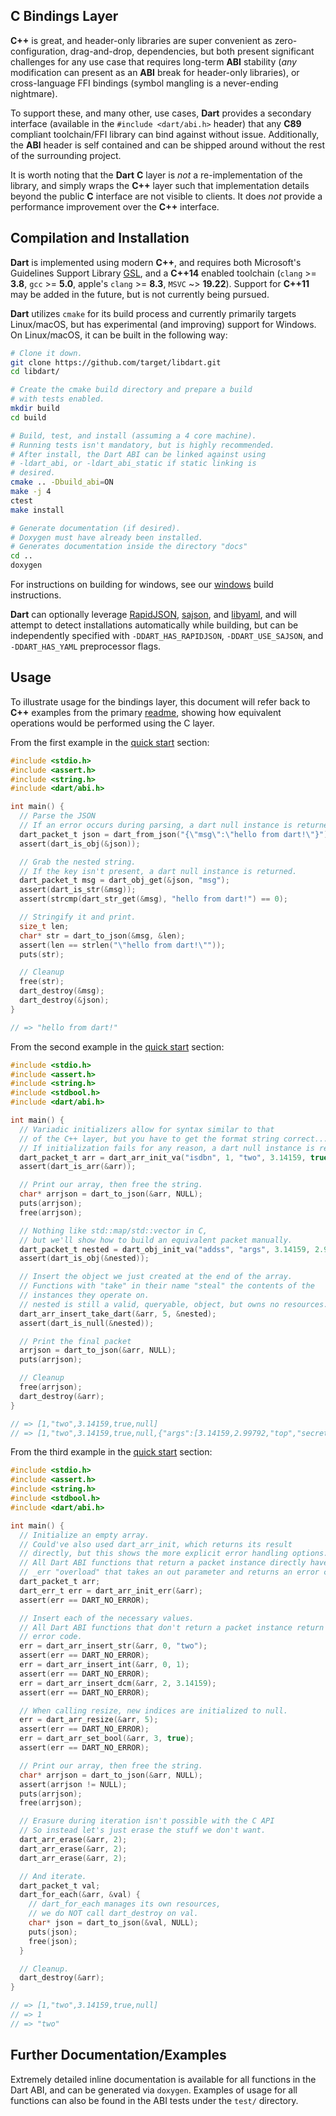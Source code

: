 ## C Bindings Layer
**C++** is great, and header-only libraries are super convenient as
zero-configuration, drag-and-drop, dependencies, but both present significant
challenges for any use case that requires long-term **ABI** stability (_any_
modification can present as an **ABI** break for header-only libraries),
or cross-language FFI bindings (symbol mangling is a never-ending nightmare).

To support these, and many other, use cases, **Dart** provides a secondary interface
(available in the `#include <dart/abi.h>` header) that any **C89** compliant
toolchain/FFI library can bind against without issue. Additionally, the **ABI**
header is self contained and can be shipped around without the rest of the
surrounding project.

It is worth noting that the **Dart** **C** layer is _not_ a re-implementation of
the library, and simply wraps the **C++** layer such that implementation details
beyond the public **C** interface are not visible to clients. It does _not_
provide a performance improvement over the **C++** interface.

## Compilation and Installation
**Dart** is implemented using modern **C++**, and requires both Microsoft's Guidelines
Support Library [GSL](https://github.com/Microsoft/GSL), and a **C++14** enabled toolchain
(`clang` >= **3.8**, `gcc` >= **5.0**, apple's `clang` >= **8.3**, `MSVC` ~> **19.22**).
Support for **C++11**  may be added in the future, but is not currently being pursued.

**Dart** utilizes `cmake` for its build process and currently primarily targets
Linux/macOS, but has experimental (and improving) support for Windows.
On Linux/macOS, it can be built in the following way:
```bash
# Clone it down.
git clone https://github.com/target/libdart.git
cd libdart/

# Create the cmake build directory and prepare a build
# with tests enabled.
mkdir build
cd build

# Build, test, and install (assuming a 4 core machine).
# Running tests isn't mandatory, but is highly recommended.
# After install, the Dart ABI can be linked against using
# -ldart_abi, or -ldart_abi_static if static linking is
# desired.
cmake .. -Dbuild_abi=ON
make -j 4
ctest
make install

# Generate documentation (if desired).
# Doxygen must have already been installed.
# Generates documentation inside the directory "docs"
cd ..
doxygen
```
For instructions on building for windows, see our [windows](WINDOWS.md) build instructions.

**Dart** can optionally leverage [RapidJSON](https://github.com/Tencent/rapidjson),
[sajson](https://github.com/chadaustin/sajson), 
and [libyaml](https://github.com/yaml/libyaml.git), and will attempt to detect installations
automatically while building, but can be independently specified with `-DDART_HAS_RAPIDJSON`,
`-DDART_USE_SAJSON`, and `-DDART_HAS_YAML` preprocessor flags.

## Usage
To illustrate usage for the bindings layer, this document will refer back to **C++** examples
from the primary [readme](README.md), showing how equivalent operations would be performed
using the C layer.

From the first example in the [quick start](README.md#quick-start) section:
```c
#include <stdio.h>
#include <assert.h>
#include <string.h>
#include <dart/abi.h>

int main() {
  // Parse the JSON
  // If an error occurs during parsing, a dart null instance is returned.
  dart_packet_t json = dart_from_json("{\"msg\":\"hello from dart!\"}");
  assert(dart_is_obj(&json));

  // Grab the nested string.
  // If the key isn't present, a dart null instance is returned.
  dart_packet_t msg = dart_obj_get(&json, "msg");
  assert(dart_is_str(&msg));
  assert(strcmp(dart_str_get(&msg), "hello from dart!") == 0);

  // Stringify it and print.
  size_t len;
  char* str = dart_to_json(&msg, &len);
  assert(len == strlen("\"hello from dart!\""));
  puts(str);

  // Cleanup
  free(str);
  dart_destroy(&msg);
  dart_destroy(&json);
}

// => "hello from dart!"
```

From the second example in the [quick start](README.md#quick-start) section:
```c
#include <stdio.h>
#include <assert.h>
#include <string.h>
#include <stdbool.h>
#include <dart/abi.h>

int main() {
  // Variadic initializers allow for syntax similar to that
  // of the C++ layer, but you have to get the format string correct...
  // If initialization fails for any reason, a dart null instance is returned.
  dart_packet_t arr = dart_arr_init_va("isdbn", 1, "two", 3.14159, true);
  assert(dart_is_arr(&arr));

  // Print our array, then free the string.
  char* arrjson = dart_to_json(&arr, NULL);
  puts(arrjson);
  free(arrjson);

  // Nothing like std::map/std::vector in C,
  // but we'll show how to build an equivalent packet manually.
  dart_packet_t nested = dart_obj_init_va("addss", "args", 3.14159, 2.99792, "top", "secret");
  assert(dart_is_obj(&nested));

  // Insert the object we just created at the end of the array.
  // Functions with "take" in their name "steal" the contents of the
  // instances they operate on.
  // nested is still a valid, queryable, object, but owns no resources.
  dart_arr_insert_take_dart(&arr, 5, &nested);
  assert(dart_is_null(&nested));

  // Print the final packet
  arrjson = dart_to_json(&arr, NULL);
  puts(arrjson);

  // Cleanup
  free(arrjson);
  dart_destroy(&arr);
}

// => [1,"two",3.14159,true,null]
// => [1,"two",3.14159,true,null,{"args":[3.14159,2.99792,"top","secret"]}]
```

From the third example in the [quick start](README.md#quick-start) section:
```c
#include <stdio.h>
#include <assert.h>
#include <string.h>
#include <stdbool.h>
#include <dart/abi.h>

int main() {
  // Initialize an empty array.
  // Could've also used dart_arr_init, which returns its result
  // directly, but this shows the more explicit error handling options.
  // All Dart ABI functions that return a packet instance directly have an
  // _err "overload" that takes an out parameter and returns an error code.
  dart_packet_t arr;
  dart_err_t err = dart_arr_init_err(&arr);
  assert(err == DART_NO_ERROR);

  // Insert each of the necessary values.
  // All Dart ABI functions that don't return a packet instance return an
  // error code.
  err = dart_arr_insert_str(&arr, 0, "two");
  assert(err == DART_NO_ERROR);
  err = dart_arr_insert_int(&arr, 0, 1);
  assert(err == DART_NO_ERROR);
  err = dart_arr_insert_dcm(&arr, 2, 3.14159);
  assert(err == DART_NO_ERROR);

  // When calling resize, new indices are initialized to null.
  err = dart_arr_resize(&arr, 5);
  assert(err == DART_NO_ERROR);
  err = dart_arr_set_bool(&arr, 3, true);
  assert(err == DART_NO_ERROR);

  // Print our array, then free the string.
  char* arrjson = dart_to_json(&arr, NULL);
  assert(arrjson != NULL);
  puts(arrjson);
  free(arrjson);

  // Erasure during iteration isn't possible with the C API
  // So instead let's just erase the stuff we don't want.
  dart_arr_erase(&arr, 2);
  dart_arr_erase(&arr, 2);
  dart_arr_erase(&arr, 2);

  // And iterate.
  dart_packet_t val;
  dart_for_each(&arr, &val) {
    // dart_for_each manages its own resources,
    // we do NOT call dart_destroy on val.
    char* json = dart_to_json(&val, NULL);
    puts(json);
    free(json);
  }

  // Cleanup.
  dart_destroy(&arr);
}

// => [1,"two",3.14159,true,null]
// => 1
// => "two"
```

## Further Documentation/Examples
Extremely detailed inline documentation is available for all functions in the
Dart ABI, and can be generated via `doxygen`.
Examples of usage for all functions can also be found in the ABI tests under
the `test/` directory.

